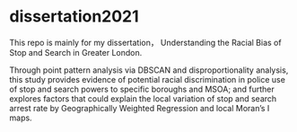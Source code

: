 # dissertation2021
This repo is mainly for my dissertation， Understanding the Racial Bias of Stop and Search in Greater London. 

Through point pattern analysis via DBSCAN and disproportionality analysis, this study provides evidence of potential racial discrimination in police use of stop and search powers to specific boroughs and MSOA; and further explores factors that could explain the local variation of stop and search arrest rate by Geographically Weighted Regression and local Moran’s I maps. 
